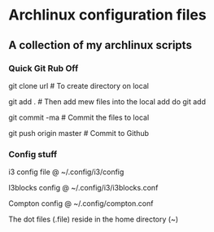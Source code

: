 # Archlinux configuration files
## A collection of my archlinux scripts

### Quick Git Rub Off
git clone url          # To create directory on local

git add .              # Then add mew files into the local add do git add

git commit -ma         # Commit the files to local

git push origin master # Commit to Github

### Config stuff
i3 config file @ ~/.config/i3/config

I3blocks config @ ~/.config/i3/i3blocks.conf

Compton config @ ~/.config/compton.conf

The dot files (.file) reside in the home directory (~)
